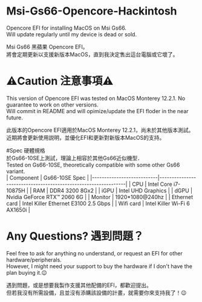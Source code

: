 # Msi-Gs66-Opencore-Hackintosh  
Opencore EFI for installing MacOS on Msi Gs66.  
Will update regularly until my device is dead or sold.  

Msi Gs66 黑蘋果 Opencore EFI。  
將會定期更新以支援新版本MacOS，直到我決定售出這台電腦或它壞了。
  
# ⚠️Caution 注意事項⚠️  
This version of Opencore EFI was tested on MacOS Monterey 12.2.1. No guarantee to work on other versions.  
Will commit in README and will opimize/update the EFI floder in the near future.  
  
此版本的Opencore EFI適用於MacOS Monterey 12.2.1，尚未於其他版本測試。  
近期將會更新使用説明，並優化EFI和更新對新版本MacOS的支持。  
  
#Spec 硬體規格  
於Gs66-10SE上測試，理論上相容於其他Gs66近似機型．  
Tested on Gs66-10SE, theoretically compatible with some other Gs66 variant.  
| Component                 | Gs66-10SE Spec                                                 |
|---------------------------|----------------------------------------------------------------|
| CPU                       | Intel Core i7-10875H                                           |
| RAM                       | DDR4 3200 8Gx2                                                 |
| iGPU                      | Intel UHD Graphics                                             |
| dGPU                      | Nvidia GeForce RTX™ 2060 6G                                    |
| Monitor                   | 1920*1080@240hz                                                |
| Ethernet card             | Intel Killer Ethernet E3100 2.5 Gbps                           |
| Wifi card                 | Intel Killer Wi-Fi 6 AX1650i                                   |  
  
# Any Questions? 遇到問題？
Feel free to ask for anything no understand, or request an EFI for other hardware/peripherals.  
However, I might need your support to buy the hardware if I don't have the plan buying it.😉  
  
遇到問題，或是想要我製作支援其他配備的EFI，都歡迎提出。  
但若我沒有所需設備，且並沒有添購該設備的計畫，就需要你來支持我了！😉
